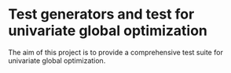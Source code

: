 # Test generators and test for univariate global optimization
The aim of this project is to provide a comprehensive test suite for univariate global optimization.
